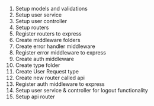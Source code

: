 
1. Setup models and validations
2. Setup user service
3. Setup user controller
4. Setup routers
5. Register routers to express
6. Create middleware folders
7. Create error handler middleware
8. Register error middleware to express
9. Create auth middleware
10. Create type folder
11. Create User Request type
12. Create new router called api
13. Register auth middleware to express
14. Setup user service & controller for logout functionality
15. Setup api router